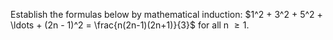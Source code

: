 Establish the formulas below by mathematical induction: 
   $1^2 + 3^2 + 5^2 + \ldots + (2n - 1)^2 = \frac{n(2n-1)(2n+1)}{3}$ for all n $\geq{1}$.
